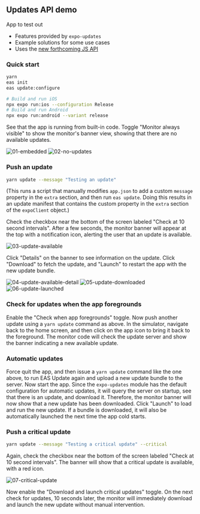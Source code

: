 ## Updates API demo

App to test out

- Features provided by `expo-updates`
- Example solutions for some use cases
- Uses the [new forthcoming JS API](https://docs.expo.dev/versions/unversioned/sdk/updates/#useupdates)

### Quick start

```bash
yarn
eas init
eas update:configure

# Build and run iOS
npx expo run:ios --configuration Release
# Build and run Android
npx expo run:android --variant release
```

See that the app is running from built-in code. Toggle "Monitor always visible" to show the monitor's banner view, showing that there are no available updates.

![01-embedded](https://github.com/douglowder/CriticalUpdatesTest/assets/6577821/c7e22273-ed8d-4ad1-aa13-f0c165d1cf98) ![02-no-updates](https://github.com/douglowder/CriticalUpdatesTest/assets/6577821/5868b1b4-bc31-4b58-ab51-23e004d08100)



### Push an update

```bash
yarn update --message "Testing an update"
```

(This runs a script that manually modifies `app.json` to add a custom `message` property in the `extra` section, and then run `eas update`. Doing this results in an update manifest that contains the custom property in the `extra` section of the `expoClient` object.)

Check the checkbox near the bottom of the screen labeled "Check at 10 second intervals". After a few seconds, the monitor banner will appear at the top with a notification icon, alerting the user that an update is available.

![03-update-available](https://github.com/douglowder/CriticalUpdatesTest/assets/6577821/640fc938-ca43-4f82-b34e-0d2f3854bbb9)


Click "Details" on the banner to see information on the update. Click "Download" to fetch the update, and "Launch" to restart the app with the new update bundle.

![04-update-available-detail](https://github.com/douglowder/CriticalUpdatesTest/assets/6577821/c6db3f53-68f7-4235-ba5c-bb8c9383c793) ![05-update-downloaded](https://github.com/douglowder/CriticalUpdatesTest/assets/6577821/b1cf1f9e-2ca1-401c-b1a4-af351c1c4fdd) ![06-update-launched](https://github.com/douglowder/CriticalUpdatesTest/assets/6577821/80df68e6-e4f2-4ea2-ad6e-587beeab30e8)




### Check for updates when the app foregrounds

Enable the "Check when app foregrounds" toggle. Now push another update using a `yarn update` command as above. In the simulator, navigate back to the home screen, and then click on the app icon to bring it back to the foreground. The monitor code will check the update server and show the banner indicating a new available update.

### Automatic updates

Force quit the app, and then issue a `yarn update` command like the one above, to run EAS Update again and upload a new update bundle to the server.  Now start the app. Since the `expo-updates` module has the default configuration for automatic updates, it will query the server on startup, see that there is an update, and download it. Therefore, the monitor banner will now show that a new update has been downloaded.  Click "Launch" to load and run the new update. If a bundle is downloaded, it will also be automatically launched the next time the app cold starts.

### Push a critical update
```bash
yarn update --message "Testing a critical update" --critical
```
Again, check the checkbox near the bottom of the screen labeled "Check at 10 second intervals".
The banner will show that a critical update is available, with a red icon.

![07-critical-update](https://github.com/douglowder/CriticalUpdatesTest/assets/6577821/d6928d65-fc30-4108-aa91-d1ddf7c60dff)

Now enable the "Download and launch critical updates" toggle. On the next check for updates, 10 seconds later, the monitor will immediately download and launch the new update without manual intervention.

